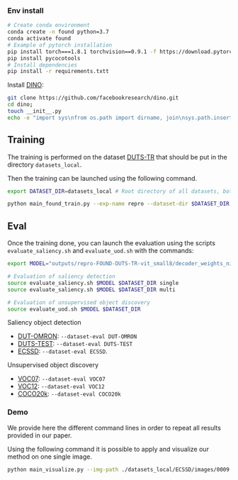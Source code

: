 ### Env install 

```bash
# Create conda environment
conda create -n found python=3.7
conda activate found
# Example of pytorch installation
pip install torch===1.8.1 torchvision==0.9.1 -f https://download.pytorch.org/whl/torch_stable.html
pip install pycocotools
# Install dependencies
pip install -r requirements.txtt
```

Install [DINO](https://arxiv.org/pdf/2104.14294.pdf):

```bash
git clone https://github.com/facebookresearch/dino.git
cd dino; 
touch __init__.py
echo -e "import sys\nfrom os.path import dirname, join\nsys.path.insert(0, join(dirname(__file__), '.'))" >> __init__.py; cd ../;
```

## Training

The training is performed on the dataset [DUTS-TR](http://saliencydetection.net/duts/) that should be put in the directory `datasets_local`.

Then the training can be launched using the following command.

```bash
export DATASET_DIR=datasets_local # Root directory of all datasets, both training and evaluation

python main_found_train.py --exp-name repro --dataset-dir $DATASET_DIR
```

## Eval

Once the training done, you can launch the evaluation using the scripts `evaluate_saliency.sh` and `evaluate_uod.sh` with the commands:

```bash
export MODEL="outputs/repro-FOUND-DUTS-TR-vit_small8/decoder_weights_niter500.pt"

# Evaluation of saliency detection
source evaluate_saliency.sh $MODEL $DATASET_DIR single
source evaluate_saliency.sh $MODEL $DATASET_DIR multi

# Evaluation of unsupervised object discovery
source evaluate_uod.sh $MODEL $DATASET_DIR
```

Saliency object detection

- [DUT-OMRON](http://saliencydetection.net/dut-omron/): `--dataset-eval DUT-OMRON`
- [DUTS-TEST](http://saliencydetection.net/duts/): `--dataset-eval DUTS-TEST`
- [ECSSD](https://www.cse.cuhk.edu.hk/leojia/projects/hsaliency/dataset.html): `--dataset-eval ECSSD`.

Unsupervised object discovery

- [VOC07](http://host.robots.ox.ac.uk/pascal/VOC/): `--dataset-eval VOC07`
- [VOC12](http://host.robots.ox.ac.uk/pascal/VOC/): `--dataset-eval VOC12`
- [COCO20k](https://cocodataset.org/#home): `--dataset-eval COCO20k`

### Demo

We provide here the different command lines in order to repeat all results provided in our paper. 

Using the following command it is possible to apply and visualize our method on one single image.

```bash
python main_visualize.py --img-path ./datasets_local/ECSSD/images/0009.jpg
```